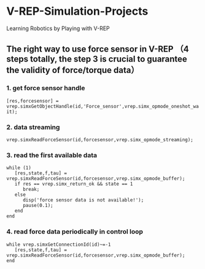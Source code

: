 # V-REP-Simulation-Projects
Learning Robotics by Playing with V-REP

## The right way to use force sensor in V-REP （4 steps totally, the step 3 is crucial to guarantee the validity of force/torque data）
### 1. get force sensor handle  
`[res,forcesensor] = vrep.simxGetObjectHandle(id,'Force_sensor',vrep.simx_opmode_oneshot_wait);`
### 2. data streaming  
`vrep.simxReadForceSensor(id,forcesensor,vrep.simx_opmode_streaming);`
### 3. read the first available data  
```
while (1)  
   [res,state,f,tau] = vrep.simxReadForceSensor(id,forcesensor,vrep.simx_opmode_buffer);
   if res == vrep.simx_return_ok && state == 1
      break;
   else
      disp('force sensor data is not available!');
      pause(0.1);
   end
end
```
### 4. read force data periodically in control loop  
```
while vrep.simxGetConnectionId(id)~=-1
   [res,state,f,tau] = vrep.simxReadForceSensor(id,forcesensor,vrep.simx_opmode_buffer);
end
```
